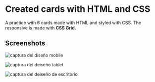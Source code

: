 # Created cards with HTML and CSS

A practice with 6 cards made with HTML and styled with CSS. The responsive is made with **CSS Grid.**

## Screenshots


![captura del diseño mobile](/screenshots/mobile.png "imagen de turismo")


![captura del deiseño tablet](/screenshots/tablet.png "imagen de turismo")


![captura del deiseño de escritorio](/screenshots/desktop.png "imagen de turismo")